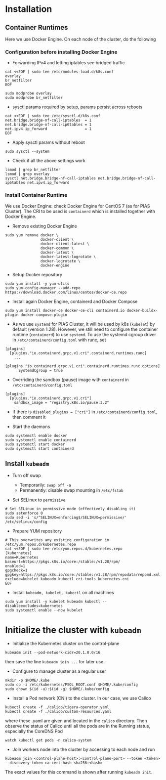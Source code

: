 # Installation

## Container Runtimes

Here we use Docker Engine. On each node of the cluster, do the following

### Configuration before installing Docker Engine

- Forwarding IPv4 and letting iptables see bridged traffic
```
cat <<EOF | sudo tee /etc/modules-load.d/k8s.conf
overlay
br_netfilter
EOF

sudo modprobe overlay
sudo modprobe br_netfilter
```

- sysctl params required by setup, params persist across reboots
```
cat <<EOF | sudo tee /etc/sysctl.d/k8s.conf
net.bridge.bridge-nf-call-iptables  = 1
net.bridge.bridge-nf-call-ip6tables = 1
net.ipv4.ip_forward                 = 1
EOF
```

- Apply sysctl params without reboot
```
sudo sysctl --system
```

- Check if all the above settings work
```
lsmod | grep br_netfilter
lsmod | grep overlay
sysctl net.bridge.bridge-nf-call-iptables net.bridge.bridge-nf-call-ip6tables net.ipv4.ip_forward
```

### Install Container Runtime

We use Docker Engine: check Docker Engine for CentOS 7 (as for PIAS Cluster). The CRI to be used is `containerd` which is installed together with Docker Engine.

- Remove existing Docker Engine
```
sudo yum remove docker \
                docker-client \
                docker-client-latest \
                docker-common \
                docker-latest \
                docker-latest-logrotate \
                docker-logrotate \
                docker-engine
```

- Setup Docker repository
```
sudo yum install -y yum-utils
sudo yum-config-manager --add-repo https://download.docker.com/linux/centos/docker-ce.repo
```

- Install again Docker Engine, containerd and Docker Compose
```
sudo yum install docker-ce docker-ce-cli containerd.io docker-buildx-plugin docker-compose-plugin
```

- As we use `systemd` for PIAS Cluster, it will be used by k8s (`kubelet`) by default (version 1.28). However, we still need to configure the container runtime (`containerd`) to use `systemd`. To use the systemd cgroup driver in `/etc/containerd/config.toml` with runc, set
```
[plugins]
  [plugins."io.containerd.grpc.v1.cri".containerd.runtimes.runc]
    ...
    [plugins."io.containerd.grpc.v1.cri".containerd.runtimes.runc.options]
      SystemdCgroup = true
```
- Overriding the sandbox (pause) image with `containerd` in `/etc/containerd/config.toml`
```
[plugins]
  [plugins."io.containerd.grpc.v1.cri"]
    sandbox_image = "registry.k8s.io/pause:3.2"
```

- If there is `disabled_plugins = ["cri"]` in `/etc/containerd/config.toml`, then comment it 

- Start the daemons
```
sudo systemctl enable docker
sudo systemctl enable containerd
sudo systemctl start docker
sudo systemctl start containerd
```


## Install `kubeadm`

- Turn off swap
  - Temporarily: `swap off -a`
  - Permanently: disable swap mounting in `/etc/fstab`

- Set SELinux to `permissive`
```
# Set SELinux in permissive mode (effectively disabling it)
sudo setenforce 0
sudo sed -i 's/^SELINUX=enforcing$/SELINUX=permissive/' /etc/selinux/config
```

- Prepare YUM repository
```
# This overwrites any existing configuration in /etc/yum.repos.d/kubernetes.repo
cat <<EOF | sudo tee /etc/yum.repos.d/kubernetes.repo
[kubernetes]
name=Kubernetes
baseurl=https://pkgs.k8s.io/core:/stable:/v1.28/rpm/
enabled=1
gpgcheck=1
gpgkey=https://pkgs.k8s.io/core:/stable:/v1.28/rpm/repodata/repomd.xml.key
exclude=kubelet kubeadm kubectl cri-tools kubernetes-cni
EOF
```

- Install `kubeadm, kubelet, kubectl` on all machines
```
sudo yum install -y kubelet kubeadm kubectl --disableexcludes=kubernetes
sudo systemctl enable --now kubelet
```

# Initialize the cluster with `kubeadm`

- Initialize the Kubernetes cluster on the control-plane
```
kubeadm init --pod-network-cidr=20.1.0.0/16
```
then save the line `kubeadm join ...` for later use.

- Configure to manage cluster as a regular user
```
mkdir -p $HOME/.kube
sudo cp -i /etc/kubernetes/PSQL_ROOT.conf $HOME/.kube/config
sudo chown $(id -u):$(id -g) $HOME/.kube/config
```

- Install a Pod network (CNI) to the cluster. In our case, we use Calico
```
kubectl create -f ./calico/tigera-operator.yaml
kubectl create -f ./calico/custom-resources.yaml
```
where these .yaml are given and located in the `calico` directory. 
Then observe the status of Calico until all the pods are in the Running status, especially the CoreDNS Pod
```
watch kubectl get pods -n calico-system
```

- Join workers node into the cluster by accessing to each node and run
```
kubeadm join <control-plane-host>:<control-plane-port> --token <token> --discovery-token-ca-cert-hash sha256:<hash>
```
The exact values for this command is shown after running `kubeadm init`.
